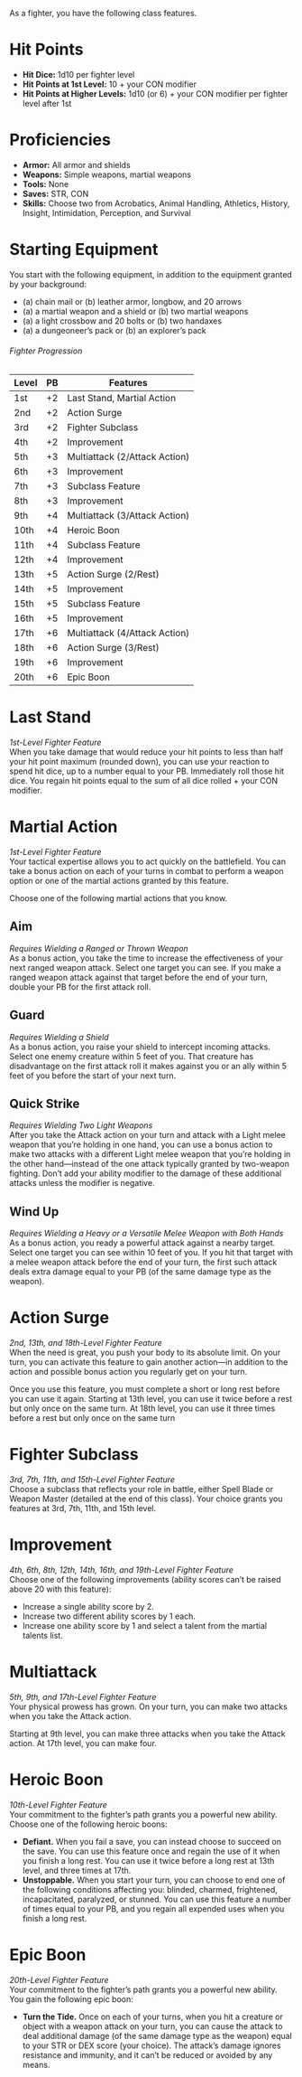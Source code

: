 As a fighter, you have the following class features.
# Hit Points
* **Hit Dice:** 1d10 per fighter level
* **Hit Points at 1st Level:** 10 + your CON modifier
* **Hit Points at Higher Levels:** 1d10 (or 6) + your CON modifier per fighter level after 1st
# Proficiencies
* **Armor:** All armor and shields
* **Weapons:** Simple weapons, martial weapons
* **Tools:** None
* **Saves:** STR, CON
* **Skills:** Choose two from Acrobatics, Animal Handling, Athletics, History, Insight, Intimidation, Perception, and Survival
# Starting Equipment
You start with the following equipment, in addition to the equipment granted by your background:
* (a) chain mail or (b) leather armor, longbow, and 20 arrows
* (a) a martial weapon and a shield or (b) two martial weapons
* (a) a light crossbow and 20 bolts or (b) two handaxes
* (a) a dungeoneer’s pack or (b) an explorer’s pack
###### Fighter Progression
| Level | PB  | Features |
| ----- | --- | -------- |
| 1st| +2| Last Stand, Martial Action |
| 2nd| +2| Action Surge |
| 3rd| +2| Fighter Subclass |
| 4th| +2| Improvement |
| 5th| +3| Multiattack (2/Attack Action) |
| 6th| +3| Improvement |
| 7th| +3| Subclass Feature |
| 8th| +3| Improvement |
| 9th| +4| Multiattack (3/Attack Action) |
| 10th| +4| Heroic Boon |
| 11th| +4| Subclass Feature |
| 12th| +4| Improvement |
| 13th| +5| Action Surge (2/Rest) |
| 14th| +5| Improvement |
| 15th| +5| Subclass Feature |
| 16th| +5| Improvement |
| 17th| +6| Multiattack (4/Attack Action) |
| 18th| +6| Action Surge (3/Rest) |
| 19th| +6| Improvement |
| 20th| +6| Epic Boon |
# Last Stand
*1st-Level Fighter Feature*  
When you take damage that would reduce your hit points to less than half your hit point maximum (rounded down), you can use your reaction to spend hit dice, up to a number equal to your PB. Immediately roll those hit dice. You regain hit points equal to the sum of all dice rolled + your CON modifier.
# Martial Action
*1st-Level Fighter Feature*  
Your tactical expertise allows you to act quickly on the battlefield. You can take a bonus action on each of your turns in combat to perform a weapon option or one of the martial actions granted by this feature.

Choose one of the following martial actions that you know.
## Aim
*Requires Wielding a Ranged or Thrown Weapon*  
As a bonus action, you take the time to increase the effectiveness of your next ranged weapon attack. Select one target you can see. If you make a ranged weapon attack against that target before the end of your turn, double your PB for the first attack roll.
## Guard
*Requires Wielding a Shield*  
As a bonus action, you raise your shield to intercept incoming attacks. Select one enemy creature within 5 feet of you. That creature has disadvantage on the first attack roll it makes against you or an ally within 5 feet of you before the start of your next turn.
## Quick Strike
*Requires Wielding Two Light Weapons*  
After you take the Attack action on your turn and attack with a Light melee weapon that you’re holding in one hand, you can use a bonus action to make two attacks with a different Light melee weapon that you’re holding in the other hand—instead of the one attack typically granted by two-weapon fighting. Don’t add your ability modifier to the damage of these additional attacks unless the modifier is negative.
## Wind Up
*Requires Wielding a Heavy or a Versatile Melee Weapon with Both Hands*  
As a bonus action, you ready a powerful attack against a nearby target. Select one target you can see within 10 feet of you. If you hit that target with a melee weapon attack before the end of your turn, the first such attack deals extra damage equal to your PB (of the same damage type as the weapon).
# Action Surge
*2nd, 13th, and 18th-Level Fighter Feature*  
When the need is great, you push your body to its absolute limit. On your turn, you can activate this feature to gain another action—in addition to the action and possible bonus action you regularly get on your turn.

Once you use this feature, you must complete a short or long rest before you can use it again. Starting at 13th level, you can use it twice before a rest but only once on the same turn. At 18th level, you can use it three times before a rest but only once on the same turn
# Fighter Subclass
*3rd, 7th, 11th, and 15th-Level Fighter Feature*  
Choose a subclass that reflects your role in battle, either Spell Blade or Weapon Master (detailed at the end of this class). Your choice grants you features at 3rd, 7th, 11th, and 15th level.
# Improvement
*4th, 6th, 8th, 12th, 14th, 16th, and 19th-Level Fighter Feature*  
Choose one of the following improvements (ability scores can’t be raised above 20 with this feature):
* Increase a single ability score by 2.
* Increase two different ability scores by 1 each.
* Increase one ability score by 1 and select a talent from the martial talents list.
# Multiattack
*5th, 9th, and 17th-Level Fighter Feature*  
Your physical prowess has grown. On your turn, you can make two attacks when you take the Attack action.

Starting at 9th level, you can make three attacks when you take the Attack action. At 17th level, you can make four.
# Heroic Boon
*10th-Level Fighter Feature*  
Your commitment to the fighter’s path grants you a powerful new ability. Choose one of the following heroic boons:
* **Defiant.** When you fail a save, you can instead choose to succeed on the save. You can use this feature once and regain the use of it when you finish a long rest. You can use it twice before a long rest at 13th level, and three times at 17th.
* **Unstoppable.** When you start your turn, you can choose to end one of the following conditions affecting you: blinded, charmed, frightened, incapacitated, paralyzed, or stunned. You can use this feature a number of times equal to your PB, and you regain all expended uses when you finish a long rest.
# Epic Boon
*20th-Level Fighter Feature*  
Your commitment to the fighter’s path grants you a powerful new ability. You gain the following epic boon:
* **Turn the Tide.** Once on each of your turns, when you hit a creature or object with a weapon attack on your turn, you can cause the attack to deal additional damage (of the same damage type as the weapon) equal to your STR or DEX score (your choice). The attack’s damage ignores resistance and immunity, and it can’t be reduced or avoided by any means.